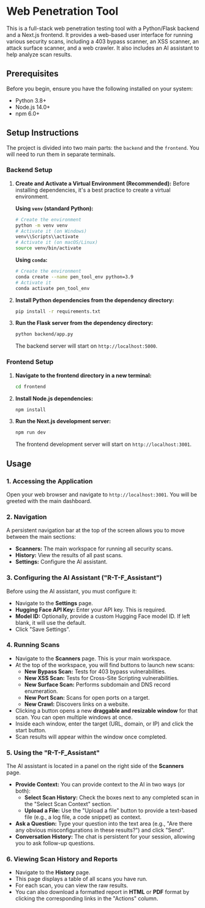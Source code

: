# Web Penetration Tool

This is a full-stack web penetration testing tool with a Python/Flask backend and a Next.js frontend. It provides a web-based user interface for running various security scans, including a 403 bypass scanner, an XSS scanner, an attack surface scanner, and a web crawler. It also includes an AI assistant to help analyze scan results.

## Prerequisites

Before you begin, ensure you have the following installed on your system:
- Python 3.8+
- Node.js 14.0+
- npm 6.0+

## Setup Instructions

The project is divided into two main parts: the `backend` and the `frontend`. You will need to run them in separate terminals.

### Backend Setup

1.  **Create and Activate a Virtual Environment (Recommended):**
    Before installing dependencies, it's a best practice to create a virtual environment.

    **Using `venv` (standard Python):**
    ```bash
    # Create the environment
    python -m venv venv
    # Activate it (on Windows)
    venv\\Scripts\\activate
    # Activate it (on macOS/Linux)
    source venv/bin/activate
    ```

    **Using `conda`:**
    ```bash
    # Create the environment
    conda create --name pen_tool_env python=3.9
    # Activate it
    conda activate pen_tool_env
    ```

2.  **Install Python dependencies from the dependency directory:**
    ```bash
    pip install -r requirements.txt
    ```

2.  **Run the Flask server from the dependency directory:**
    ```bash
    python backend/app.py
    ```
    The backend server will start on `http://localhost:5000`.

### Frontend Setup

1.  **Navigate to the frontend directory in a new terminal:**
    ```bash
    cd frontend
    ```

2.  **Install Node.js dependencies:**
    ```bash
    npm install
    ```

3.  **Run the Next.js development server:**
    ```bash
    npm run dev
    ```
    The frontend development server will start on `http://localhost:3001`.

## Usage

### 1. Accessing the Application
Open your web browser and navigate to `http://localhost:3001`. You will be greeted with the main dashboard.

### 2. Navigation
A persistent navigation bar at the top of the screen allows you to move between the main sections:
- **Scanners:** The main workspace for running all security scans.
- **History:** View the results of all past scans.
- **Settings:** Configure the AI assistant.

### 3. Configuring the AI Assistant ("R-T-F_Assistant")
Before using the AI assistant, you must configure it:
- Navigate to the **Settings** page.
- **Hugging Face API Key:** Enter your API key. This is required.
- **Model ID:** Optionally, provide a custom Hugging Face model ID. If left blank, it will use the default.
- Click "Save Settings".

### 4. Running Scans
- Navigate to the **Scanners** page. This is your main workspace.
- At the top of the workspace, you will find buttons to launch new scans:
  - **New Bypass Scan:** Tests for 403 bypass vulnerabilities.
  - **New XSS Scan:** Tests for Cross-Site Scripting vulnerabilities.
  - **New Surface Scan:** Performs subdomain and DNS record enumeration.
  - **New Port Scan:** Scans for open ports on a target.
  - **New Crawl:** Discovers links on a website.
- Clicking a button opens a new **draggable and resizable window** for that scan. You can open multiple windows at once.
- Inside each window, enter the target (URL, domain, or IP) and click the start button.
- Scan results will appear within the window once completed.

### 5. Using the "R-T-F_Assistant"
The AI assistant is located in a panel on the right side of the **Scanners** page.
- **Provide Context:** You can provide context to the AI in two ways (or both):
  - **Select Scan History:** Check the boxes next to any completed scan in the "Select Scan Context" section.
  - **Upload a File:** Use the "Upload a file" button to provide a text-based file (e.g., a log file, a code snippet) as context.
- **Ask a Question:** Type your question into the text area (e.g., "Are there any obvious misconfigurations in these results?") and click "Send".
- **Conversation History:** The chat is persistent for your session, allowing you to ask follow-up questions.

### 6. Viewing Scan History and Reports
- Navigate to the **History** page.
- This page displays a table of all scans you have run.
- For each scan, you can view the raw results.
- You can also download a formatted report in **HTML** or **PDF** format by clicking the corresponding links in the "Actions" column.
